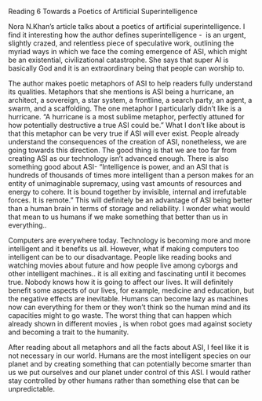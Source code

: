  Reading 6 Towards a Poetics of Artificial Superintelligence

Nora N.Khan’s article talks about a poetics of artificial superintelligence.
I find it interesting how the author defines superintelligence -  is an urgent, slightly crazed, and relentless piece of speculative work, outlining the myriad ways in which we face the coming emergence of ASI, which might be an existential, civilizational catastrophe. She says that super AI is basically God and it is an extraordinary being that people can worship to. 

The author makes poetic metaphors of ASI to help readers fully understand its qualities. Metaphors that she mentions is ASI being a hurricane, an architect, a sovereign, a star system, a frontline, a search party, an agent, a swarm, and a scaffolding. The one metaphor I particularly didn’t like is a hurricane. “A hurricane is a most sublime metaphor, perfectly attuned for how potentially destructive a true ASI could be.” What I don’t like about is that this metaphor can be very true if ASI will ever exist. People already understand the consequences of the creation of ASI, nonetheless, we are going towards this direction. The good thing is that we are too far from creating ASI as our technology isn’t advanced enough. There is also something good about ASI- “Intelligence is power, and an ASI that is hundreds of thousands of times more intelligent than a person makes for an entity of unimaginable supremacy, using vast amounts of resources and energy to cohere. It is bound together by invisible, internal and irrefutable forces. It is remote.” This will definitely be an advantage of ASI being better than a human brain in terms of storage and reliability. I wonder what would that mean to us humans if we make something that better than us in everything..

Computers are everywhere today. Technology is becoming more and more intelligent and it benefits us all. However, what if making computers too intelligent can be to our disadvantage. People like reading books and watching movies about future and how people live among cyborgs and other intelligent machines.. it is all exiting and fascinating until it becomes true. Nobody knows how it is going to affect our lives. It will definitely benefit some aspects of our lives, for example, medicine and education, but the negative effects are inevitable. Humans can become lazy as machines now can everything for them or they won’t think  so the human mind and its capacities might to go waste. The worst thing that can happen which already shown in different movies , is when robot goes mad against society and becoming a trait to the humanity.

After reading about all metaphors and all the facts about ASI, I feel like it is not necessary in our world. Humans are the most intelligent species on our planet and by creating something that can potentially become smarter than us we put ourselves and our planet under control of this ASI. I would rather stay controlled by other humans rather than something else that can be unpredictable.





